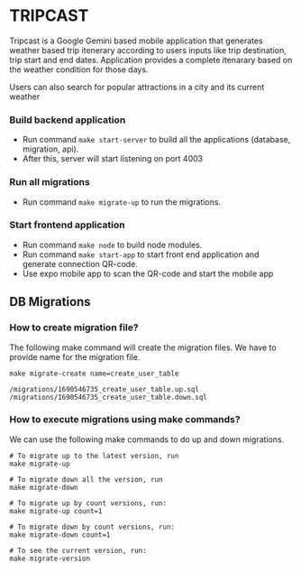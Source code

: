 # TRIPCAST

Tripcast is a Google Gemini based mobile application that generates weather based trip itenerary according to users inputs like trip destination, trip start and end dates. Application provides a complete itenarary based on the weather condition for those days.

Users can also search for popular attractions in a city and its current weather

### Build backend application

- Run command `make start-server` to build all the applications (database, migration, api).
- After this, server will start listening on port 4003

### Run all migrations

- Run command `make migrate-up` to run the migrations.

### Start frontend application

- Run command `make node` to build node modules.
- Run command `make start-app` to start front end application and generate connection QR-code.
- Use expo mobile app to scan the QR-code and start the mobile app

## DB Migrations

### How to create migration file?

The following make command will create the migration files.
We have to provide name for the migration file.

```shell
make migrate-create name=create_user_table

/migrations/1690546735_create_user_table.up.sql
/migrations/1690546735_create_user_table.down.sql
```

### How to execute migrations using make commands?

We can use the following make commands to do up and down migrations.

```shell
# To migrate up to the latest version, run
make migrate-up

# To migrate down all the version, run
make migrate-down

# To migrate up by count versions, run:
make migrate-up count=1

# To migrate down by count versions, run:
make migrate-down count=1

# To see the current version, run:
make migrate-version

```
